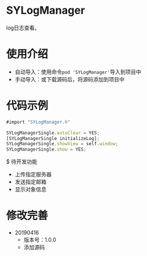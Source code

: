 # SYLogManager
log日志查看。


# 使用介绍
* 自动导入：使用命令`pod 'SYLogManager'`导入到项目中
* 手动导入：或下载源码后，将源码添加到项目中


# 代码示例
~~~ javascript
#import "SYLogManager.h"
~~~

~~~ javascript
SYLogManagerSingle.autoClear = YES;
[SYLogManagerSingle initializeLog];
SYLogManagerSingle.showView = self.window;
SYLogManagerSingle.show = YES;
~~~ 

$ 待开发功能
* 上传指定服务器
* 发送指定邮箱
* 显示对象信息

# 修改完善
* 20190416
  * 版本号：1.0.0
  * 添加源码
